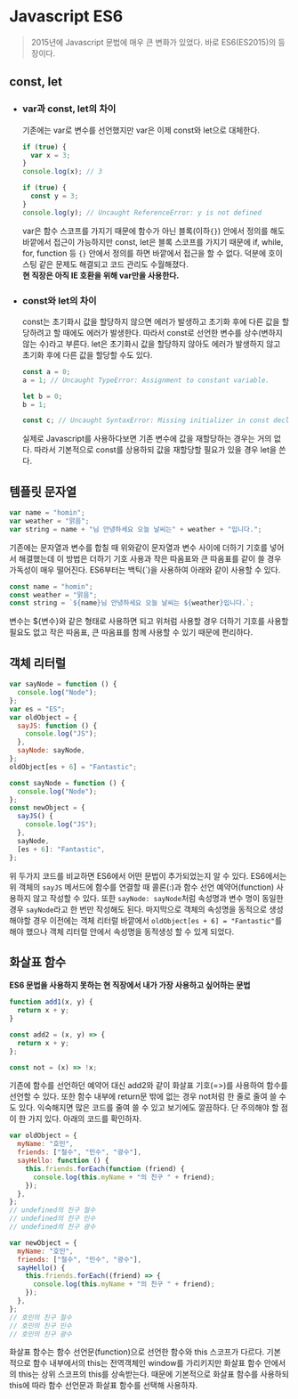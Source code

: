 # Javascript ES6

> 2015년에 Javascript 문법에 매우 큰 변화가 있었다. 바로 ES6(ES2015)의 등장이다.

## const, let

- ### var과 const, let의 차이

  기존에는 var로 변수를 선언했지만 var은 이제 const와 let으로 대체한다.

  ```javascript
  if (true) {
    var x = 3;
  }
  console.log(x); // 3

  if (true) {
    const y = 3;
  }
  console.log(y); // Uncaught ReferenceError: y is not defined
  ```

  var은 함수 스코프를 가지기 때문에 함수가 아닌 블록(이하`{}`) 안에서 정의를 해도 바깥에서 접근이 가능하지만 const, let은 블록 스코프를 가지기 때문에 if, while, for, function 등 `{}` 안에서 정의를 하면 바깥에서 접근을 할 수 없다. 덕분에 호이스팅 같은 문제도 해결되고 코드 관리도 수월해졌다.  
  **현 직장은 아직 IE 호환을 위해 var만을 사용한다.**

- ### const와 let의 차이

  const는 초기화시 값을 할당하지 않으면 에러가 발생하고 초기화 후에 다른 값을 할당하려고 할 때에도 에러가 발생한다. 따라서 const로 선언한 변수를 상수(변하지 않는 수)라고 부른다. let은 초기화시 값을 할당하지 않아도 에러가 발생하지 않고 초기화 후에 다른 값을 할당할 수도 있다.

  ```javascript
  const a = 0;
  a = 1; // Uncaught TypeError: Assignment to constant variable.

  let b = 0;
  b = 1;

  const c; // Uncaught SyntaxError: Missing initializer in const declaration
  ```

  실제로 Javascript를 사용하다보면 기존 변수에 값을 재할당하는 경우는 거의 없다. 따라서 기본적으로 const를 상용하되 값을 재할당할 필요가 있을 경우 let을 쓴다.

## 템플릿 문자열

```javascript
var name = "homin";
var weather = "맑음";
var string = name + "님 안녕하세요 오늘 날씨는" + weather + "입니다.";
```

기존에는 문자열과 변수를 합칠 때 위와같이 문자열과 변수 사이에 더하기 기호를 넣어서 해결했는데 이 방법은 더하기 기호 사용과 작은 따옴표와 큰 따옴표를 같이 쓸 경우 가독성이 매우 떨어진다. ES6부터는 백틱(`)을 사용하여 아래와 같이 사용할 수 있다.

```javascript
const name = "homin";
const weather = "맑음";
const string = `${name}님 안녕하세요 오늘 날씨는 ${weather}입니다.`;
```

변수는 ${변수}와 같은 형태로 사용하면 되고 위처럼 사용할 경우 더하기 기호를 사용할 필요도 없고 작은 따옴표, 큰 따옴표를 함께 사용할 수 있기 때문에 편리하다.

## 객체 리터럴

```javascript
var sayNode = function () {
  console.log("Node");
};
var es = "ES";
var oldObject = {
  sayJS: function () {
    console.log("JS");
  },
  sayNode: sayNode,
};
oldObject[es + 6] = "Fantastic";
```

```javascript
const sayNode = function () {
  console.log("Node");
};
const newObject = {
  sayJS() {
    console.log("JS");
  },
  sayNode,
  [es + 6]: "Fantastic",
};
```

위 두가지 코드를 비교하면 ES6에서 어떤 문법이 추가되었는지 알 수 있다. ES6에서는 위 객체의 `sayJS` 메서드에 함수를 연결할 때 콜론(:)과 함수 선언 예약어(function) 사용하지 않고 작성할 수 있다. 또한 `sayNode: sayNode`처럼 속성명과 변수 명이 동일한 경우 `sayNode`라고 한 번만 작성해도 된다. 마지막으로 객체의 속성명을 동적으로 생성해야할 경우 이전에는 객체 리터럴 바깥에서 `oldObject[es + 6] = "Fantastic"`를 해야 했으나 객체 리터럴 안에서 속성명을 동적생성 할 수 있게 되었다.

## 화살표 함수

**ES6 문법을 사용하지 못하는 현 직장에서 내가 가장 사용하고 싶어하는 문법**

```javascript
function add1(x, y) {
  return x + y;
}

const add2 = (x, y) => {
  return x + y;
};

const not = (x) => !x;
```

기존에 함수를 선언하던 예약어 대신 add2와 같이 화살표 기호(=>)를 사용하여 함수를 선언할 수 있다. 또한 함수 내부에 return문 밖에 없는 경우 not처럼 한 줄로 줄여 쓸 수도 있다. 익숙해지면 많은 코드를 줄여 쓸 수 있고 보기에도 깔끔하다. 단 주의해야 할 점이 한 가지 있다. 아래의 코드를 확인하자.

```javascript
var oldObject = {
  myName: "호민",
  friends: ["철수", "민수", "광수"],
  sayHello: function () {
    this.friends.forEach(function (friend) {
      console.log(this.myName + "의 친구 " + friend);
    });
  },
};
// undefined의 친구 철수
// undefined의 친구 민수
// undefined의 친구 광수

var newObject = {
  myName: "호민",
  friends: ["철수", "민수", "광수"],
  sayHello() {
    this.friends.forEach((friend) => {
      console.log(this.myName + "의 친구 " + friend);
    });
  },
};
// 호민의 친구 철수
// 호민의 친구 민수
// 호민의 친구 광수
```

화살표 함수는 함수 선언문(function)으로 선언한 함수와 this 스코프가 다르다. 기본 적으로 함수 내부에서의 this는 전역객체인 window를 가리키지만 화살표 함수 안에서의 this는 상위 스코프의 this를 상속받는다. 때문에 기본적으로 화살표 함수를 사용하되 this에 따라 함수 선언문과 화살표 함수를 선택해 사용하자.
